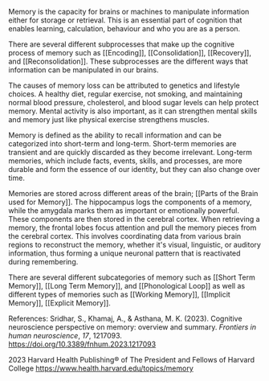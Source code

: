 Memory is the capacity for brains or machines to manipulate information either for storage or retrieval. This is an essential part of cognition that enables learning, calculation, behaviour and who you are as a person.

There are several different subprocesses that make up the cognitive process of  memory such as [[Encoding]], [[Consolidation]], [[Recovery]], and [[Reconsolidation]]. These subprocesses are the different ways that information can be manipulated in our brains.

The causes of memory loss can be attributed to genetics and lifestyle choices. A healthy diet, regular exercise, not smoking, and maintaining normal blood pressure, cholesterol, and blood sugar levels can help protect memory. Mental activity is also important, as it can strengthen mental skills and memory just like physical exercise strengthens muscles.

Memory is defined as the ability to recall information and can be categorized into short-term and long-term. Short-term memories are transient and are quickly discarded as they become irrelevant. Long-term memories, which include facts, events, skills, and processes, are more durable and form the essence of our identity, but they can also change over time.

Memories are stored across different areas of the brain; [[Parts of the Brain used for Memory]]. The hippocampus logs the components of a memory, while the amygdala marks them as important or emotionally powerful. These components are then stored in the cerebral cortex. When retrieving a memory, the frontal lobes focus attention and pull the memory pieces from the cerebral cortex. This involves coordinating data from various brain regions to reconstruct the memory, whether it's visual, linguistic, or auditory information, thus forming a unique neuronal pattern that is reactivated during remembering.

There are several different subcategories of memory such as [[Short Term Memory]], [[Long Term Memory]], and  [[Phonological Loop]] as well as different types of memories such as [[Working Memory]], [[Implicit Memory]], [[Explicit Memory]].

References:
Sridhar, S., Khamaj, A., & Asthana, M. K. (2023). Cognitive neuroscience perspective on memory: overview and summary. _Frontiers in human neuroscience_, _17_, 1217093. https://doi.org/10.3389/fnhum.2023.1217093

2023 Harvard Health Publishing® of The President and Fellows of Harvard College https://www.health.harvard.edu/topics/memory
